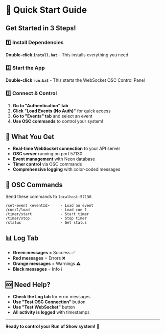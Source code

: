 # 🚀 Quick Start Guide

## Get Started in 3 Steps!

### 1️⃣ Install Dependencies
**Double-click `install.bat`** - This installs everything you need

### 2️⃣ Start the App  
**Double-click `run.bat`** - This starts the WebSocket OSC Control Panel

### 3️⃣ Connect & Control
1. **Go to "Authentication" tab**
2. **Click "Load Events (No Auth)"** for quick access
3. **Go to "Events" tab** and select an event
4. **Use OSC commands** to control your system!

## 🎯 What You Get

- **Real-time WebSocket connection** to your API server
- **OSC server** running on port 57130
- **Event management** with Neon database
- **Timer control** via OSC commands
- **Comprehensive logging** with color-coded messages

## 🔧 OSC Commands

Send these commands to `localhost:57130`:

```
/set-event <eventId>     - Load an event
/cue/1/load              - Load cue 1
/timer/start             - Start timer
/timer/stop              - Stop timer
/status                  - Get status
```

## 📊 Log Tab

- **Green messages** = Success ✅
- **Red messages** = Errors ❌  
- **Orange messages** = Warnings ⚠️
- **Black messages** = Info ℹ️

## 🆘 Need Help?

- **Check the Log tab** for error messages
- **Use "Test OSC Connection"** button
- **Use "Test WebSocket"** button
- **All activity is logged** with timestamps

---

**Ready to control your Run of Show system!** 🎉